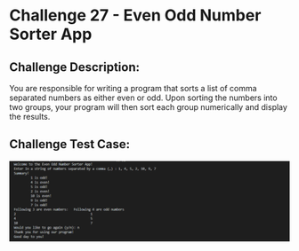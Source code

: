 # Challenge 27 - Even Odd Number Sorter App


## Challenge Description:

You are responsible for writing a program that sorts a list of comma separated numbers as
either even or odd. Upon sorting the numbers into two groups, your program will then sort each
group numerically and display the results.

## Challenge Test Case:

<p align = center>
  <img src="https://github.com/aajinkya1203/The-Art-Of-Doing/blob/branch-27/%2327.PNG">
</p>
